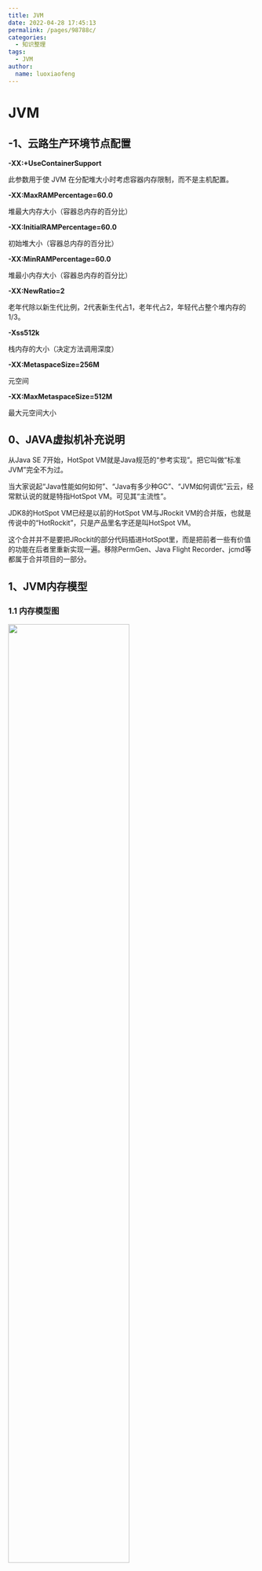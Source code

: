 ```yaml
---
title: JVM
date: 2022-04-28 17:45:13
permalink: /pages/98788c/
categories:
  - 知识整理
tags:
  - JVM
author: 
  name: luoxiaofeng
---
```


# JVM

## -1、云路生产环境节点配置

**-XX:+UseContainerSupport**

此参数用于使 JVM 在分配堆大小时考虑容器内存限制，而不是主机配置。

**-XX:MaxRAMPercentage=60.0**

堆最大内存大小（容器总内存的百分比）

**-XX:InitialRAMPercentage=60.0**

初始堆大小（容器总内存的百分比）

**-XX:MinRAMPercentage=60.0**

堆最小内存大小（容器总内存的百分比）

**-XX:NewRatio=2**

老年代除以新生代比例，2代表新生代占1，老年代占2，年轻代占整个堆内存的1/3。

**-Xss512k**

栈内存的大小（决定方法调用深度）

**-XX:MetaspaceSize=256M**

元空间

**-XX:MaxMetaspaceSize=512M**

最大元空间大小

## 0、JAVA虚拟机补充说明

从Java SE 7开始，HotSpot VM就是Java规范的“参考实现”。把它叫做“标准JVM”完全不为过。

当大家说起“Java性能如何如何”、“Java有多少种GC”、“JVM如何调优”云云，经常默认说的就是特指HotSpot VM。可见其“主流性”。

JDK8的HotSpot VM已经是以前的HotSpot VM与JRockit VM的合并版，也就是传说中的“HotRockit”，只是产品里名字还是叫HotSpot VM。

这个合并并不是要把JRockit的部分代码插进HotSpot里，而是把前者一些有价值的功能在后者里重新实现一遍。移除PermGen、Java Flight Recorder、jcmd等都属于合并项目的一部分。

## 1、JVM内存模型

### 1.1 内存模型图

<img src="/img/media/90c03b577608a9ec1503e8b44f6828dd.png" class="imgcss" width="70%">

### 1.2 JVM内存参数设置

<img src="/img/media/a6b6c0f3eb6b5c9864de998fd7f2678e.png" class="imgcss" width="70%">

\-Xss设越小count值越小，说明一个线程栈里能分配的栈帧就越少，但对JVM整体来说能开启的线程数会更多。

### 1.3 为什么要将永久代（PermGen）替换为元空间（MetaSpace）？

1.永久代受限于JVM本身设置的固定大小上限。元空间使用的是直接内存，只受本机可用内存限制。

<img src="/img/media/923dd695a303b0ca78c8d89aa57c1fae.png" class="imgcss" width="70%">

### 1.4 JVM内存模型包括哪些数据区域？

主要包括5大块。

1.方法区（元空间），堆都为数据共享区域，有线程安全问题。

2.栈、本地方法栈、程序计数器为独享区域，不存在线程问题。

#### 1.4.1 方法区（元空间）

存储已被虚拟机加载的类信息、常量、静态变量，即编译器编译后的代码等数据。方法区还有一个别名叫Non-Heap（非堆）。

#### 1.4.2 堆

此内存区域的唯一目的就是存放对象实例，几乎所有对象实例以及数组都在这里分配内存。

JDK1.7之后开始默认开启逃逸分析：如果某些方法中的对象没有被返回或者未被外面引用（未逃逸），那么该对象可以在栈上分配内存。

#### 1.4.3 栈

栈也就是Java虚拟机栈，由一个个栈帧组成，每个栈帧拥有：

局部变量表、操作数栈、动态链接、方法出口信息。

局部变量表主要存放编译期可知的各种数据类型（byte、short、int、long、float、double、boolean、char）、对象引用。

每一次方法的调用都会有一个对应的栈帧被压入java栈，方法调用结束后，栈帧弹出。

Java方法有2种返回方式：

1.return语句。

2.抛出异常。

不管哪种返回方式都会导致栈帧弹出。

#### 1.4.4 本地方法栈

和虚拟机栈发挥的作用非常相似，区别是：虚拟机栈执行的是Java方法服务，本地方法栈执行的是Native方法服务。

本地方法执行的时候，在本地方法栈也会创建一个栈帧，用于存放该本地方法的局部变量表、操作数栈、动态链接、出口信息。

本地方法执行完毕后也会出栈并释放内存空间。

#### 1.4.5 程序计数器

每条线程都有独立的程序计数器，各线程之间计数器互不影响。

## 2、类加载

### 2.1 说一下类的加载流程？

一个类的完整生命周期如下：

<img src="/img/media/92be1cfff48e53610f6e5d74b71d15d4.png" class="imgcss" width="70%">

#### 2.1.1 加载

类加载过程的第一步，主要完成3件事情：

1.通过全类名获取定义此类的二进制字节流。

2.将字节流信息转换成方法区的数据结构。

3.在方法区（元空间）内存中生成一个代表该类的Class对象，作为方法区这些数据的访问入口。

#### 2.1.2 验证

确保加载的类符合JVM规范和安全，其实就是一个安全检查。

#### 2.1.3 准备

为静态变量分配内存并赋予默认值的阶段。

#### 2.1.4 解析

虚拟机将常量池内的符号引用替换为直接引用。

也就是得到类或者字段、方法在内存中的指针或者偏移量。

#### 2.1.5 初始化

初始化静态变量为指定的值，执行静态代码块。

<img src="/img/media/188a245d7af8283989542821d9245ef0.png" class="imgcss" width="70%">

#### 2.1.6 卸载

卸载类即该类的Class对象被GC。

卸载需要满足3个条件：

1.该类的所有实例对象已被GC。

2.该类没有在其他任何地方被引用。

3.该类的类加载器的实例已被GC。

所以，在JVM生命周期内，由jvm自带的类加载器加载的类是不会被卸载的。自定义的类加载器加载的类可能被卸载。

### 2.2 双亲委派机制

#### 2.2.1 为什么要设计双亲委派机制?

1）沙箱安全机制:自己写的java.lang.String.class类不会被加载，这样便可以防止核心API库被随意篡改。

2）避免类的重复加载:当父亲已经加载了该类时，就没有必要子ClassLoader再加载一次，保证被加载类的唯一性。

#### 2.2.2 双亲委派的加载顺序？

<img src="/img/media/0b5eb7a39337bf9d1722b66bb65747d7.png" class="imgcss" width="70%">

双亲委派加载顺序为什么要从:

AppcClassLoader -\> ExtClassLoader -\> BootstrapClassLoader -\> ExtClassLoader -\> AppcClassLoader

为什么不直接:

BootstrapClassLoader -\> ExtClassLoader -\> AppcClassLoader

答：开发的应用中大部分用到的是appclassloader，第一次加载会麻烦一点，但是第二次加载如果发现该类已经加载过（c++实现），则直接用该加载器加载。

#### 2.2.3 怎么实现自定义加载器？

继承ClassLoader，重写ClassLoader类中的findClass方法。

除了BootstrapClassLoader，其他类加载器均由Java实现且全部继承自java.lang.ClassLoader。

#### 2.2.4 怎么打破双亲委派机制？

重写loadClass方法。

## 3、虚拟机对象

### 3.1 对象的创建包含哪些步骤？

<img src="/img/media/a08353fdebb3dffe0ad5a12e884b6826.png" class="imgcss" width="70%">

#### 3.1.1 类加载检查

虚拟机遇到一条new指令时，首先去检查这个指令的参数能否在Class常量池中定位到一个类的符号引用，且检查这个符号引用代表的类是否已加载、解析和初始化过。如果没有，先执行相应的类加载过程。

new指令指：new关键词、对象克隆、对象序列化等。

#### 3.1.2内存分配

在**类加载检查**通过后，接下来虚拟机将为新生对象**分配内存**。

对象所需的内存大小在类加载完成后便可确定，为对象分配内存等同把一块确定大小的内存从java堆中划分出来。

##### 3.1.2.1 内存分配有哪些方式？

分配内存的方式有 **指针碰撞** 和 **空闲列表** 2种。

选择哪种分配方式由java堆是否规整决定，而java堆是否规整又由所采用的垃圾收集器是否有压缩整理功能决定。

###### 1 指针碰撞

**适用场合**：堆内存规整（即没有内存碎片）的情况下。

**原理**：所有用过的内存全部整合到一边，没有用过的内存放在另外一边，中间有一个分界指针，只需要向着没用过的内存方向将指针移动对象内存大小位置即可。

**使用该分配方式的GC收集器**：Serial，ParNew。

###### 2 空闲列表

**适用场合**：堆内存不规整的情况下。

**原理**：JVM维护一个列表，该列表会记录哪些内存块是可用的，在分配内存的时候，找到一块足够大的内存块划分给对象实例，最后更新列表记录。

**使用该分配方式的GC收集器**：CMS。

##### 3.1.2.2 内存分配的并发问题怎么解决？

创建对象是很频繁的问题，需保证线程安全。目前，虚拟机采用了2种方式来保证线程安全：

###### 1 CAS+失败重试

CAS操作失败就重试，直到成功为止。保证更新操作的原子性。

###### 2 TLAB

**缓冲区（Thread Local Allocation Buffer）**

**JVM为每一个线程预先在Eden区分配一块内存**，给线程中的对象分配内存时，先在**TLAB**上分配，当对象大于**TLAB**的剩余内存或**TLAB**的内存用尽时，采用 **CAS+失败重试** 的方式分配内存。

#### 3.1.3 初始化零值

**内存分配**完成后，**JVM将分配到的内存空间都初始化为零值**。

这一步保证了对象的实例字段可以不赋初始值就直接使用。

#### 3.1.4 设置对象头

**初始化零值**完成后，JVM开始**设置对象头**。

对象头主要包括2部分信息（如果是数组对象，还有一个数组长度）：

1.哈希码、GC分代年龄、锁状态标识等。

2.指向类元数据的指针，JVM通过这个指针来确定这个对象是哪个类的实例。

#### 3.1.5 执行init方法

执行innit方法，对应到语言层面上讲，就是**为属性赋值**（与上面的赋零值不同），和**执行构造方法**。

### 3.2 对象栈上分配

通过创建对象时的内存分配可以知道JAVA中的对象都是在堆上进行分配，需要依靠GC进行内存回收，如果对象数量较多的时候，会给GC带来较大压力，间接影响应用的性能。

JVM通过逃逸分析来确定方法内的对象会不会被外部访问（即会不会“逃逸”），如果不会逃逸就可以在栈上给该对象分配内存，这样该对象所占用的内存空间就可以随着栈帧的出栈而销毁。

**栈上分配一般同时依赖逃逸分析和标量替换。**

#### 3.2.1 对象逃逸分析

就是分析方法内对象是否会被外部引用（是否逃逸），未逃逸的对象在栈上分配内存。

JDK7之后默认开启逃逸分析。

#### 3.2.2 标量替换

**标量和聚合量**：

1.基础类型和对象的引用可以理解为**标量**，它们不能被进一步分解。

2.能被进一步分解的就是**聚合量**，比如：对象。

**标量替换**：将对象成员变量分解成分散的变量，这些分散的变量在栈帧或寄存器上分配空间，这样就不会因为没有一大块连续空间导致对象内存不够分配。

### 3.3 对象的内存布局

对象在内存中的布局可以分为3块区域：**对象头**、**实例数据**和**对齐填充**。

#### 3.3.1 对象头

**对象头主要由3部分组成：Mark Word、指向类的指针、数组长度（只有数组对象有）**

##### 1 Mark Word

Mark Word记录了哈希码、GC分代年龄、锁标识等信息。

在32位的JVM中长度是32bit，在64位的JVM中长度是64bit。

<img src="/img/media/682973622a174c1739687fc1dbb237bf.png" class="imgcss" width="70%">

##### 2 指向类的指针

JAVA对象的类数据保存在方法区。

该指针在32位的JVM中长度是32bit，在64位的JVM中长度是64bit。

##### 3 数组长度（只有数组对象有）

该对象在32位和64位的JVM中长度都是32bit。

#### 3.3.2 实例数据

对象真正存储的有效信息，也就是程序中定义的各种类型的字段内容。

#### 3.3.3 对齐填充

对齐填充不是必然存在的，只是因为Hotspot要求对象大小必须是8字节的整数倍。

而**对象头**部分是8字节的倍数（1倍或2倍），所以**实例数据**部分没有对齐时，需要**对齐填充**来补全。

### 3.4 对象的访问定位

JAVA程序通过栈上的reference数据来操作堆上的具体对象。由于reference类型在JVM规范中只定义了一个指向对象的引用，没有说明这个引用通过何种方式去定位、访问堆中对象的具体位置，所以访问的方式取决于JVM的实现。目前主要的访问方式由2种：**句柄**和**直接指针**。

#### 3.4.1 句柄

JAVA堆中会划分出一块内存来作为句柄池，reference存放的是对象的句柄地址，而句柄中包括对象实例的地址和对象Class的地址。

<img src="/img/media/ee18a27a152f1d1ce1c74b99ad5df1e9.png" class="imgcss" width="70%">

#### 3.4.2 直接指针

reference存放的是对象实例地址。对象实例数据的对象头里包含Class的地址。

<img src="/img/media/81e68bb318d0d5e26176bd646d6eb10b.png" class="imgcss" width="70%">

#### 3.4.3 两种访问方式各有什么优势？

1.句柄访问最大的好处是reference中存储的是稳定的句柄地址，对象移动时只会改变句柄中的实例数据指针，reference不需要修改。

2.直接指针访问的好处是速度快，减少了一次指针定位的时间开销。

## 4、垃圾回收

内存回收很多优化无非就是让短期存活的对象尽量都留在survivor里，不要进入老年代，这样在minor gc的时候这些对象都会被回收，不会进到老年代从而导致full gc。

### 4.1 JAVA堆的内存分配与回收

**堆空间的基本结构：**

<img src="/img/media/4ef035d9ff7a3cb9d3cde9664c732414.png" class="imgcss" width="70%">

1.大部分情况下，对象首先在Eden区域分配。

2.在一次新生代垃圾回收后（Eden区和Survivor区回收），如果对象还存活，则进入s0或s1，并且年龄加1。

3.当对象年龄增加到一定程度（默认大于15），就会被晋升到老年代。

晋升到老年代的年龄设置可以通过指定参数配置，但这个值会在虚拟机运行过程中调整。

### 4.2 空间分配担保

空间分配担保是为了确保在Minor GC之前老年代本身还有容纳新生代所有对象的剩余空间。

**空间分配担保的规则为：**

只要老年代的连续空间大于新生代对象的总大小或者大于历次晋升的平均大小，就会进行Minor GC，

否则进行Full GC。

### 4.3 怎么判断对象已经死亡？

#### 4.3.1 引用计数法

给对象中添加一个引用计数器，每当有一个地方引用它，计数器就加1；当引用失效时，计数器就减1；任何时候计数器为0的对象就是不可能再被使用的。

这个方法使用简单，效率高，但是主流的虚拟机都没有用它来管理内存，主要原因是它很难解决对象之间相互循环引用的问题。

#### 4.3.2 可达性分析算法

##### 1 介绍

将指定类型的对象作为GC Roots节点，从这些节点开始搜索，将有引用的节点串成一条引用链，当一个对象到GC Roots没有任何引用链相连的话，则证明此对象是不可用的，需要被回收。

下图中Object6 \~ Object10之间虽有引用关系，但他们到GC Roots不可达，因此为需要被回收的对象。

<img src="/img/media/e43b1d866c6329a55b33521c2774a547.png" class="imgcss" width="70%">

##### 2 哪些对象可以作为GC Roots呢？

1.虚拟机栈中引用的对象

2.本地方法栈中引用的对象

3.方法区中类静态属性引用的对象

4.方法区中常量引用的对象

5.所有被同步锁持有的对象

### 4.4 怎么判断一个类是无用的类？

方法区主要回收的是无用的类，判断一个类无用，需要同时满足以下3个条件：

1.该类的所有实例都已经被回收，也就是JVM堆中不存在该类的任何实例。

2.加载该类的加载器ClassLoader已经被回收。

3.该类对应的java.lang.Class对象没有在任何地方被引用，无法在任何地方通过反射的方式访问该类。

### 4.5 垃圾收集算法

#### 4.5.1 标记-清除算法

该算法分为“标记”和“清除”阶段：首先标记出所有不需要回收的对象，在标记完成后统一回收掉所有没有被标记的对象。它是最基础的收集算法，后续的算法都是对其不足进行改进得到。这种垃圾收集算法会带来两个明显的问题：

1.效率问题

2.空间问题（标记清除后会产生大量不连续的碎片）

<img src="/img/media/1e9660cc32d2ae7887c3a73c94bc569d.png" class="imgcss" width="70%">

#### 4.5.2 标记-复制算法

将内存分为大小相同的两块，每次使用其中的一块。当这一块的内存使用完后，就将还存活的对象复制到另一块去，然后再把使用的空间一次清理掉。这样就使每次的内存回收都是对内存区间的一半进行回收。

<img src="/img/media/ceaead6c0a4c0b3bab006b08d1db8c1c.png" class="imgcss" width="70%">

#### 4.5.3 标记-整理算法

标记过程仍然与“标记-清除”算法一样，但后续步骤不是直接对可回收对象回收，而是让所有存活的对象向一端移动，然后直接清理掉端边界以外的内存。

<img src="/img/media/33be3f03a3ba8350fce4342047886d07.png" class="imgcss" width="70%">

#### 4.5.4 分代收集算法

当前虚拟机的垃圾收集都采用分代收集算法，这种算法没有什么新的思想，只是根据对象存活周期的不同将内存分为几块。

一般将java堆分为新生代和老年代，这样我们就可以根据各个年代的特点选择合适的垃圾收集算法。

比如在新生代中，每次收集都会有大量对象死去，所以可以选择”标记-复制“算法，只需要付出少量对象的复制成本就可以完成每次垃圾收集。

而老年代的对象存活几率是比较高的，而且没有额外的空间对它进行分配担保，所以我们必须选择“标记-清除”或“标记-整理”算法进行垃圾收集。

### 4.6 垃圾收集器

#### 4.6.1 Serial收集器

Serial（串行）收集器：单线程收集器。仅用一条线程完成垃圾收集工作，且运行期间必须暂停其他所有工作线程（Stop The World），直到它收集结束。

**新生代采用标记-复制算法，老年代采用标记-整理算法。**

<img src="/img/media/44f670ddf448c22b2bd2d9f3c33217f8.png" class="imgcss" width="70%">

缺点：暂停所有线程影响用户体验。

优点：简单高效，没有线程交互的开销。

#### 4.6.2 ParNew收集器(-XX:+UseParNewGC)

ParNew收集器其实就是Serial收集器的多线程版本，除了多线程，其他行为一样。

**它可以和CMS收集器配合使用（新生代使用ParNew，老年代使用CMS）**。

<img src="/img/media/510312c8295c92dc3c1b893bfbc06950.png" class="imgcss" width="70%">

#### 4.6.3 Parallel Scanvenge 收集器

**JDK1.8的默认收集器**，新生代采用标记-复制算法，老年代采用标记-整理算法。

<img src="/img/media/510312c8295c92dc3c1b893bfbc06950.png" class="imgcss" width="70%">

看上去几乎和ParNew都一样。Parallel Scavenge收集器主要在于高效率的利用CPU。

#### 4.6.4 CMS收集器（4-8G）

\-XX:+UseConcMarkSweepGC(old)

##### 4.6.4.1介绍

CMS(Concurrent Mark Sweep)收集器是一种以获取最短回收停顿时间为目标的收集器。

它非常符合在注重用户体验的应用上使用，它是HotSpot虚拟机第一款真正意义上的并发收集器，它第一次实现了让垃圾收集线程与用户线程 (基本上)同时工作。

从名字中的Mark Sweep这两个词可以看出，CMS收集器是一种 “标记-清除”算法实现的，它的运作过程相对复杂一些。整个过程分为四个步骤:

<img src="/img/media/02e72e2d586610fd49f59c7dff68aae2.png" class="imgcss" width="70%">

**1 初始标记**

暂停所有的其他线程(STW)，并记录下gc roots直接能引用的对象，速度很快。

**2 并发标记**

并发标记阶段就是从GC Roots的直接关联对象开始遍历整个对象图的过程，这个过程耗时较长但是不需要停顿用户线程，可以与垃圾收集线程一起并发运行。因为用户程序继续运行，可能会有导致已经标记过的对象状态发生改变。

**3 重新标记**

重新标记阶段就是为了修正并发标记期间因为用户程序继续运行而导致标记产生变动的那一部分对象的标记记录，这个阶段的停顿时间一般会比初始标记阶段的时间稍长，远远比并发标记阶段时间短。主要用到三色标记里的增量更新算法做重新标记。

**4 并发清理**

开启用户线程，同时GC线程开始对未标记的区域做清扫。这个阶段如果有新增对象会被标记为黑色不做任何处理。

**5 并发重置**

重置本次GC过程中的标记数据。

##### 4.6.4.2 CMS优缺点

**优点:**

并发收集、低停顿。

**缺点:**

1）**对CPU资源敏感**(会和服务抢资源)。

2）**无法处理浮动垃圾**(在并发标记和并发清理阶段又产生垃圾，这种浮动垃圾要等到下一次gc再清理)。

3）**它使用的回收算法是“标记-清除”算法，会导致收集结束时会有大量空间碎片产生**。当然通过参数- XX:+UseCMSCompactAtFullCollection可以让jvm在执行完标记清除后再做整理。

4）执行过程中的不确定性，会存在上一次垃圾回收还没执行完，然后垃圾回收又被触发的情况，特别是在并 发标记和并发清理阶段会出现，一边回收，系统一边运行，也许没回收完就再次触发full gc，也就是"concurrent mode failure"，此时会进入stop the world，用serial old垃圾收集器来回收。

#### 4.6.5 G1收集器

G1是一款面向服务器的垃圾收集器，**主要针对配备多颗处理器及大容量内存的机器**。具备高吞吐量性能特征。

G1收集器在后台维护了一个优先列表，每次根据允许的收集时间，优先选择回收价值最大的Region。

**G1收集器具备以下特点：**

1.并行与并发

2.分代收集

3.空间整合

4.可预测的停顿

#### 4.6.6 如何选择垃圾收集器？

**JDK1.8默认使用Parallel。JDK1.9默认使用G1。**

**ES、KAFKA内存较大的可使用G1。**

1.如果内存小于100M，使用串行收集器。

2.如果是单核，并且没有停顿时间要求，串行或者JVM自己选择。

3.如果响应时间最重要，并且不能超过1秒，使用并发收集器。

**1.内存4G以下可以用Parallel。**

**2.内存4-8G可以用ParNew+CMS。**

**3.内存8G以上可以用G1。**

**4.内存几百G以上用ZGC。**

### 4.7 三色标记

#### 4.7.1 介绍

JVM中的垃圾回收是基于**标记-复制**、**标记清除**和**标记-整理**三种模式的，其中最重要的是如何标记。

像Serial、ParNew这类回收器，本质是暂停用户线程进行全面标记的算法。缺点是标记时间长导致STW时间也长，影响体验。

像CMS、G1这类回收器，使用的是并发标记，可以在不暂停用户线程的情况下进行标记，从而可以用极少的时间或者没有中断来进行GC。实现并发标记的算法就是**三色标记法**。

<img src="/img/media/7f408edcd2a3fae429f38f3a383c8fff.png" class="imgcss" width="70%">

**标记过程：**

1.在GC标记刚开始的阶段，所有对象均为白色集合。

2.将所有GC Roots直接引用的对象标记成灰色集合。

3.判断若灰色集合中的对象不存在子引用，则将其放入黑色集合，若存在子引用对象，则将所有子引用对象放入灰色集合，当前对象放入黑色集合。

4.按照步骤3，以此类推，直到灰色集合中所有对象变成黑色后，本轮标记完成。当前白色集合内所有对象称为不可达对象，即垃圾对象。

**问题：**

三色标记过程是跟用户线程并发运行的，对象引用处于随时可变的情况，可能出现**多标**或**漏标**问题。

#### 4.7.2 浮动垃圾（多标）

本来应该是标记白色的对象，结果被标记成灰色或黑色，造成该对象不会被回收。

比如E对象被D对象引用着，刚好GC在扫描，将E对象标记成灰色，此时，D对E的引用被置空，这时候E对象以及后续子引用应该被当成垃圾回收，但是因为E已经被标记为灰色，导致没有被及时清理掉，变成浮动垃圾。

还有一种情况，并发标记开始后产生的新对象，通常做法是直接当成黑色，本轮不会进行清除。但是这部分对象也有可能变成垃圾，所以也算是浮动垃圾的一部分。

#### 4.7.3 漏标

灰色对象指向白色对象的引用消失了，然后一个黑色对象重新引用了白色对象。

按照三色标记算法，黑色对象是已完成状态，不会再去找子引用，这样会导致这个白色对象虽然正在被线程使用中，但是无法被标记为灰色或者黑色，造成一个正在使用的对象被错误回收。

总结：漏标只有同时满足以下两个条件才会发生：

1.灰色对象断开了白色对象的引用。

2.黑色对象重新引用了该白色对象。

**解决方案：**

CMS：Incremental Update算法

当一个白色对象被一个黑色对象引用，将黑色对象重新标记为灰色，让垃圾回收器重新扫描。

### 4.8 GC安全点与安全区域

#### 4.8.1 GC安全点

当垃圾收集需要回收线程时，不直接对线程操作，仅仅简单地设置一个标志位，各个线程执行过程中会去查询这个标志位，一旦发现标志位为true时就自己在最近的安全点上主动中断挂起。查询标志位的地方跟安全点是重合的。

**触发点：**

1.方法返回之前。

2.调用某个方法之后。

3.抛出异常的位置。

4.循环的末尾。

#### 4.8.2 安全区域

**安全点**是针对正在执行的线程设定的。

如果一个线程处在Sleep或者中断状态，它就不能响应JVM的中断请求，再运行到**安全点**上。

因此JVM引入了**安全区域**的概念。

**安全区域**是指在一段代码中，引用关系不会发生变化。在这个区域内的任意地方开始GC都是安全的。

## 5、工具命令

### 5.1 jmap

jps

14660 jar

jmap -histo 14660 \> ./log.txt

此命令可查看内存信息，实例个数以及占用内存大小

<img src="/img/media/ee5cae1992ecc99c25fe99dfeb74e9b7.png" class="imgcss" width="70%">

jmap -heap 14660

查看堆信息

<img src="/img/media/aa281fb8c926c6d659fb47b8db3f896b.png" class="imgcss" width="70%">

jmap -dump:format=b,file=test.hprof 14660

也可以设置内存溢出自动导出dump文件（内存很大的时候，可能会导不出来）

1.-XX:+HeapDumpOnOutOfMemoryError

2.-XX:HeapDumpPath=./ （路径）

<img src="/img/media/7273cd62e89d1b5ea88fec5aae2e3266.png" class="imgcss" width="70%">

### 5.2 jstack

找出占用cpu最高的线程堆栈信息

top

**<img src="/img/media/f8ef0d688842a566f723cc57002f2142.png" class="imgcss" width="70%">**

top -p 24

**<img src="/img/media/f60d39f68a8f605e4f1c5a9b838b64aa.png" class="imgcss" width="70%">**

按H，获取每个线程的内存情况

**<img src="/img/media/f94a3070340bc6b32f3040ec15ae5415.png" class="imgcss" width="70%">**

1.找到内存和cpu占用最高的线程pid，比如797，转换成16进制得到0x31D

2.执行jstack 24 \| grep -A 10 31D

**<img src="/img/media/a3c38455a85d0c65c0df1d199cc9d6c8.png" class="imgcss" width="70%">**

### 5.3 jinfo

jinfo -flags 24

查看jvm的参数

**<img src="/img/media/bdb2fcaa138bb5963da172cfcd237d9e.png" class="imgcss" width="70%">**

### 5.4 jstat

jstat -gc 24

jstat -gc pid 最常用，可以评估程序内存使用及gc压力整体情况

**<img src="/img/media/02f80bcf0ae26cdd134bae7f6e3a21c4.png" class="imgcss" width="70%">**

可以执行命令 jstat -gc pid 1000 10 (每隔1秒执行1次命令，共执行10次)，通过观察EU(eden区的使用)来估算每秒eden大概新增多少对 象，如果系统负载不高，可以把频率1秒换成1分钟，甚至10分钟来观察整体情况。

S0C：第一个幸存区的大小，单位KB

S1C：第二个幸存区的大小

S0U：第一个幸存区的使用大小

S1U：第二个幸存区的使用大小

EC：伊甸园区的大小

EU：伊甸园区的使用大小

OC：老年代大小

OU：老年代使用大小

MC：方法区大小（元空间）

MU：方法区使用大小

CCSC：压缩类空间大小

CCSU：压缩类空间使用大小

YGC：年轻代垃圾回收次数

YGCT：年轻代垃圾回收消耗时间，单位s

FGC：老年代垃圾回收次数

FGCT：老年代垃圾回收消耗时间，单位s

GCT：垃圾回收消耗总时间，单位s

**优化思路其实简单来说就是尽量让每次Young GC后的存活对象小于Survivor区域的50%，都留存在年轻代里。尽量别让对象进入老年 代。尽量减少Full GC的频率，避免频繁Full GC对JVM性能的影响。**

**内存泄漏的一种情况**：一般电商架构可能会使用多级缓存架构，就是redis加上JVM级缓存，大多数同学可能为了图方便对于JVM级缓存就 简单使用一个hashmap，于是不断往里面放缓存数据，但是很少考虑这个map的容量问题，结果这个缓存map越来越大，一直占用着老 年代的很多空间，时间长了就会导致full gc非常频繁，这就是一种内存泄漏，对于一些老旧数据没有及时清理导致一直占用着宝贵的内存 资源，时间长了除了导致full gc，还有可能导致OOM。

## 6、阿尔萨斯（Arthas）

### 6.1 trace

利用trace命令追踪方法耗时。

https://arthas.aliyun.com/doc/trace.html

<img src="/img/media/5f987fcb30fb938420581eb30ec32d1f.png" class="imgcss" width="70%">

curl -O https://arthas.aliyun.com/arthas-boot.jar

java -jar arthas-boot.jar

trace com.yl.mhs.api.stream.kafka.receiver.WaybillOggApiReceiver doOggWaybillHandel

### 6.2 reset

通过reset命令可以重置增强类，将被 Arthas 增强过的类全部还原，**Arthas 服务端关闭 时会重置所有增强过的类**。

Arthas在 watch/trace 等命令时，实际上是修改了应用的字节码，插入增强的代码。显式执行reset命令，可以清除掉这些增强代码。

### 6.3 quit-stop

**退出Arthas**

用exit或者quit命令可以退出Arthas。

exit quit

退出Arthas之后，还可以再次用 java -jar arthas-boot.jar来连接。

**彻底退出Arthas**

exit/quit命令只是退出当前session，arthas server还在目标进程中运行。

想完成退出Arthas，可以执行stop命令。

stop

### 6.4 thread

查看当前线程信息，查看线程的堆栈。

**thread -b**

找出当前阻塞其他线程的线程

<img src="/img/media/249e15f38419dc5327610163a4169769.png" class="imgcss" width="70%">

### 6.5 sysprop

查看当前JVM的系统属性。

<img src="/img/media/61e59f6b82d3dc24b3f291b3df117d4b.png" class="imgcss" width="70%">

### 6.6 heapdump

类似jmap命令的heap dump功能。

heapdump /tmp/dump.hprof

### 6.7 dashboard

dashboard命令可以查看当前系统的实时数据面板。

<img src="/img/media/a6a7da26ae685c3481590b9df2345434.png" class="imgcss" width="70%">

### 6.8 watch

观察指定方法的调用情况。能观察到的范围为：返回值、抛出异常、入参，通过编写 OGNL 表达式进行对应变量的查看。

<img src="/img/media/94a1c110b2a409c83cfee94f5183f215.png" class="imgcss" width="70%">

**观察异常信息的例子：**

watch demo.MathGame primeFactors "{params[0],throwExp}" -e -x 2

<img src="/img/media/4401c427d15dc0424d83bed27543fe1c.png" class="imgcss" width="70%">